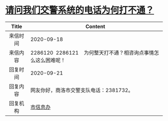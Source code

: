 # <a href="http://www.shangluo.gov.cn/zmhd/ldxxxx.jsp?urltype=leadermail.LeaderMailContentUrl&wbtreeid=1112&leadermailid=6469">请问我们交警系统的电话为何打不通？</a>
|Title|Content|
|:---:|---|
|来信时间|2020-09-18|
|来信内容|2286120  2286121    为何整天打不通？相咨询点事情怎么这么困难呢！|
|回复时间|2020-09-21|
|回复内容|网友你好，商洛市交警支队电话：2381732。|
|回复机构|<a href="../../categories/agencies/市信息办.md">市信息办</a>|